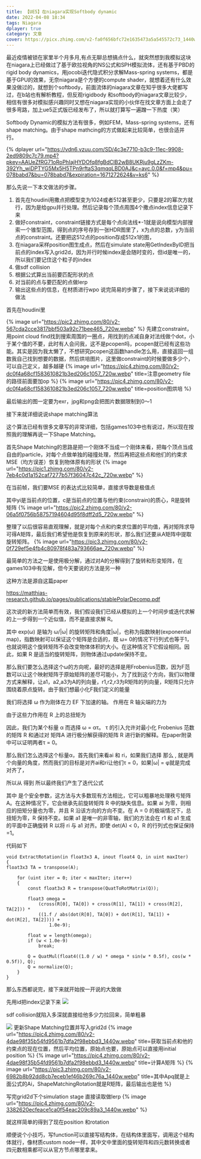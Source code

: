 ```yaml
---
title: 【UE5】在niagara实现Softbody dynamic
date: 2022-04-08 18:34
tags: Niagara
dplayer: true
category: 文章
cover: https://picx.zhimg.com/v2-fa0f656bfc72e1635473a5a545572c73_1440w.jpg?source=172ae18b
---
```

最近疫情被锁在家里半个月多月,有点无聊总想搞点什么，就突然想到我模拟这块在niagara上已经做过了基于欧拉视角的NS公式和SPH模拟流体，还有基于PBD的rigid body dynamics，用jocobi迭代隐式积分求解Mass-spring systems，都是基于GPU的效果，无奈niagara是个方便的compute shader，就想着还有什么效果没做过的，就想到个softbody，前面流体的niagara文章在知乎很多大佬都写过，在b站也有解析教程，但反观rigidbody 和softbody的niagara文章比较少，相信有很多对模拟感兴趣同时又想在niagara实现的小伙伴在找文章方面上会走了很多弯路，加上ue5正式版已经发布了，所以就打算写一遍蹭一下热度（笑）

Softbody Dynamic的模拟方法有很多，例如FEM，Mass-spring systems，还有shape matching。由于shape mathcing的方式做起来比较简单，也很合适并行。

{%  dplayer
url="https://vdn6.vzuu.com/SD/4c3e7710-b3c9-11ec-9908-2ed9809c7c79.mp4?pkey=AAUeZfRG71oRoPhIajHYDOfq8fgBdClB2wB8UKRju9gLzZKm-392Yh_wiDPTYG5Mx5H5TPn9rftaS3qmqqLBD0AJ&c=avc.0.0&f=mp4&pu=078babd7&bu=078babd7&expiration=1671272624&v=ks6"
%}

那么先说一下本文做法的步骤。

1. 首先在houdini用撒点把模型变为1024或者512甚至更少，只要是2的幂次方就行，因为是给gpu并行处理。然后记录每个顶点周围4个撒点index信息记录下来
2. 做好constraint，constraint链接方式是每个点向法线*-1就是说向模型内部搜索一个锥型范围，得到点的序号存到一张HDR图里了，x为点的总数，y为当前点的constraint。还要把这512点的position存成512x1的图，
3. 在niagara采样position图生成点，然后在simulate state用GetIndexByID把当前点的index写入grid2d，因为并行时候index是会随时变的，但id是唯一的，所以我们要记住这个粒子的index
4. 做sdf collision
5. 根据公式算出当前要匹配形状的点
6. 对当前的点与要匹配的点做lerp
7. 输出这些点的信息，在材质进行wpo
说完简易的步骤了，接下来说说详细的做法

首先在houdini里


{%  image
url="https://pic2.zhimg.com/80/v2-567cda2cce3817bbf503a92c71bee465_720w.webp"
%}
先建立constraint，用point cloud find找到搜索周围的一圈点，用找到的点减自身对法线做个dot，小于某个值的不要，此时有人会问我，这不是pcopen吗，pcopen就已经有这些功能。其实是因为我太懒了，不想研究pcopen这函数handle怎么用，直接返回一组数我自己找到想要的数据，然后烘培图片，这里做constraint的时候要做多少个，可以自己定义，越多越硬
{%  image
url="https://pic4.zhimg.com/80/v2-dc0f4a68cf1583610821b3ed206c1057_720w.webp"
title=注意geometry file的路径前面要加op
%}
{%  image
url="https://pic4.zhimg.com/80/v2-dc0f4a68cf1583610821b3ed206c1057_720w.webp"
title=position图烘培
%}

最后输出的图一定要为exr，jpg和png会把图片数据限制到0～1

接下来就详细说说shape matching算法

这个算法已经有很多文章写的非常详细，包括games103中也有说过，所以现在按照我的理解再说一下Shape Matching。

首先Shape Matching的思路是把一个刚体不当成一个刚体来看，把每个顶点当成自由的particle，对每个点做单独的碰撞处理，然后再把这些点和他们的约束求MSE（均方误差）恢复到物体原有的形状
{%  image
url="https://pic1.zhimg.com/80/v2-7eb4c0d1a152caf7277b57f36047c42c_720w.webp"
%}

在当前帧，我们要MSE 的表达式比较简单，直接求导数是极值点

其中yi是当前点的位置，c是当前点的位置与他约束(constrain)的质心，R是旋转矩阵
{%  image
url="https://pic2.zhimg.com/80/v2-06a5f0756b58757194604d95f8dff2d5_720w.webp"
%}


整理了以后很容易直观理解，就是对每个点和约束求位置的平均值，再对矩阵求导可得A矩阵，最后我们希望他是恢复到原来的形状，那么我们还要从A矩阵中提取旋转矩阵。
{%  image
url="https://pic3.zhimg.com/80/v2-0f729ef5e4fb4c80978f483a793666ae_720w.webp"
%}

最简单的方法之一是使用极分解，通过对A的分解得到了旋转和形变矩阵，在games103中有见解，但今天要说的方法是另一种

这种方法是源自这篇paper

https://matthias-research.github.io/pages/publications/stablePolarDecomp.pdf

这次说的新方法简单而有效，我们假设我们已经从模拟的上一个时间步或迭代求解的上一步得到一个近似值，而不是直接求解 R。 


其中 exp(ω) 是轴为 ω/|ω| 的旋转矩阵和角度|ω|，也称为指数映射(exponential map)，指数映射可以保证这个矩阵是合适的，既 ω= 0的情况下行列式也等于1，也就说明这个旋转矩阵不会改变物体体积的大小。在这种情况下它假设相同。因此，如果 R 是适当的旋转矩阵，则物体通过update保持不变。

那么我们要怎么选择这个ω的方向呢，最好的选择是用Frobenius范数，因为F范数可以让这个映射矩阵于原始矩阵的差尽可能小，为了找到这个方向，我们以物理方式来解释，让a1，a2,a3为A的列向量，r1,r2,r3为R矩阵的列向量，R矩阵只允许围绕着原点旋转。由于我们想最小化F我们定义的能量


我们将选择 ω 作为刚体在力 EF 下加速的轴。 作用在 R 轴尖端的力为


由于这些力作用在 R 上的总扭矩为


因此，我们为某个标量 α 而选择 ω = ατ。 τ 的引入允许对最小化 Frobenius 范数的矩阵 R 和通过对 矩阵A 进行极分解获得的矩阵 R 进行新的解释。在paper附录中可以证明两者τ = 0。

那么我们怎么选择这个标量α，首先我们来看ai 和 ri，如果我们选择  那么  ,  就是两个向量的角度，然而我们的目标是对齐ai和ri让他们τ = 0，如果|ω| = φ就是完成对齐了，

所以从  得到  所以最终我们产生了迭代公式


其中  是个安全参数，这方法与大多数现有方法相比，它可以粗暴地处理秩亏矩阵 A。在这种情况下，它会继承先前旋转矩阵 R 中的缺失信息。如果 ai 为零，则相应的扭矩分量也为零，并且 R 沿该方向的方向不变。在 A = 0 的极端情况下，总扭矩为零，R 保持不变。如果 a1 是唯一的非零轴，我们的方法会在 r1 和 a1 生成的平面中正确旋转 R 以将 ri 与 a1 对齐。即使 det(A) < 0，R 的行列式也保证保持 =1。

代码如下

    void ExtractRotation(in float3x3 A, inout float4 Q, in uint maxIter)
    {
    float3x3 TA = transpose(A);

        for (uint iter = 0; iter < maxIter; iter++)
        {
            const float3x3 R = transpose(QuatToRotMatrix(Q));

            float3 omega =
                (cross(R[0], TA[0]) + cross(R[1], TA[1]) + cross(R[2], TA[2])) *
                ((1.f / abs(dot(R[0], TA[0]) + dot(R[1], TA[1]) + dot(R[2], TA[2]))) +
                    1.0e-9);

            float w = length(omega);
            if (w < 1.0e-9)
                break;

            Q = QuatMul(float4((1.0 / w) * omega * sin(w * 0.5f), cos(w * 0.5f)), Q);
            Q = normalize(Q);
        }
    }
那么东西都说完，接下来就开始按一开说的大致做

先用id把index记录下来
![](https://pic1.zhimg.com/80/v2-29c6fb6f85ca4d852799ee653197fa30_1440w.webp)

sdf collision就陷入多深就直接给他多少力拉回来，简单粗暴

![](https://pic2.zhimg.com/80/v2-cf1172c0061fa2021de2313351620985_1440w.webp)
更新Shape Matching位置并写入grid2d
{%  image
url="https://pic4.zhimg.com/80/v2-4dae98f35b54fd9561b7dfa2f98ebbd3_1440w.webp"
title=获取当前点和他的约束点的现在位置，然后平均位置，原始点也要，原始点可以直接用initial position
%}
{%  image
url="https://pic4.zhimg.com/80/v2-4dae98f35b54fd9561b7dfa2f98ebbd3_1440w.webp"
title=计算A矩阵
%}
{%  image
url="https://pic3.zhimg.com/80/v2-6982b8b92dd8cb7eceb1ef46b269c76a_1440w.webp"
title=其中Apq就是上面公式的Ai，ShapeMatchingRotation就是R矩阵，最后输出也是他
%}


写完grid2d下个simulation stage 直接读取做lerp
{%  image
url="https://pic4.zhimg.com/80/v2-3382620ecfeace1ca0f54eac209c89a3_1440w.webp"
%}

就这样简单的得到了现在position 和rotation

顺便说个小技巧，写function可以直接写结构体，在结构体里面写，调用这个结构体就行，像材质custom node一样，其中文中里面的旋转矩阵和四元数转换或者四元数相乘都可以从官方节点哪里拿来。